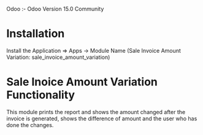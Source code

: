 Odoo :- Odoo Version 15.0 Community

Installation 
============
Install the Application => Apps -> Module Name (Sale Invoice Amount Variation: sale_invoice_amount_variation)

Sale Inoice Amount Variation Functionality
=============================

This module prints the report and shows the amount changed after the invoice is generated, shows the difference of amount and the user who has done the changes.


